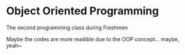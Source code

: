 # Object Oriented Programming #
The second programming class during Freshmen

Maybe the codes are more readible due to the OOP concept... maybe, yeah~
